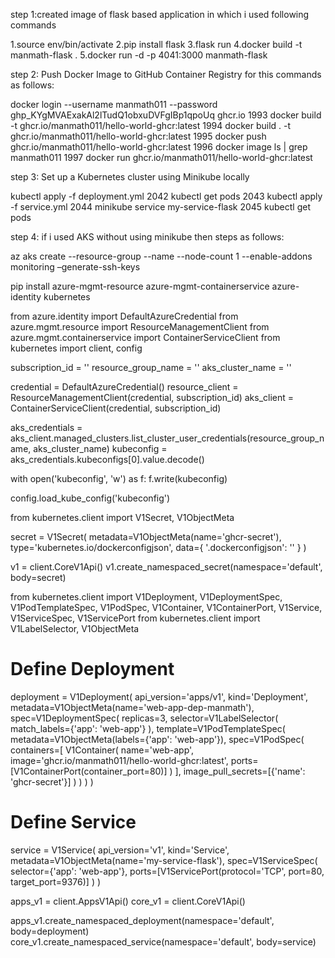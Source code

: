 
step 1:created image of flask based application in which i used following commands

1.source env/bin/activate
2.pip install flask
3.flask run
4.docker build -t manmath-flask .
5.docker run -d -p 4041:3000 manmath-flask

step 2: Push Docker Image to GitHub Container Registry for this commands as follows:

docker login --username manmath011 --password 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 ghcr.io
 1993  docker build -t ghcr.io/manmath011/hello-world-ghcr:latest
 1994  docker build .  -t ghcr.io/manmath011/hello-world-ghcr:latest
 1995  docker push ghcr.io/manmath011/hello-world-ghcr:latest
 1996  docker image ls | grep manmath011
 1997  docker run ghcr.io/manmath011/hello-world-ghcr:latest


step 3: Set up a Kubernetes cluster using Minikube locally


 kubectl apply -f deployment.yml
 2042  kubectl get pods
 2043  kubectl apply -f service.yml
 2044  minikube service my-service-flask
 2045  kubectl get pods


 step 4: if i used AKS without using minikube then steps as follows:


az aks create --resource-group <resource-group-name> --name <aks-cluster-name> --node-count 1 --enable-addons monitoring –generate-ssh-keys

pip install azure-mgmt-resource azure-mgmt-containerservice azure-identity kubernetes

from azure.identity import DefaultAzureCredential
from azure.mgmt.resource import ResourceManagementClient
from azure.mgmt.containerservice import ContainerServiceClient
from kubernetes import client, config

subscription_id = '<your-subscription-id>'
resource_group_name = '<resource-group-name>'
aks_cluster_name = '<aks-cluster-name>'

credential = DefaultAzureCredential()
resource_client = ResourceManagementClient(credential, subscription_id)
aks_client = ContainerServiceClient(credential, subscription_id)

aks_credentials = aks_client.managed_clusters.list_cluster_user_credentials(resource_group_name, aks_cluster_name)
kubeconfig = aks_credentials.kubeconfigs[0].value.decode()

with open('kubeconfig', 'w') as f:
    f.write(kubeconfig)

config.load_kube_config('kubeconfig')

from kubernetes.client import V1Secret, V1ObjectMeta

secret = V1Secret(
    metadata=V1ObjectMeta(name='ghcr-secret'),
    type='kubernetes.io/dockerconfigjson',
    data={
        '.dockerconfigjson': '<base64-encoded-docker-config>'
    }
)

v1 = client.CoreV1Api()
v1.create_namespaced_secret(namespace='default', body=secret)

from kubernetes.client import V1Deployment, V1DeploymentSpec, V1PodTemplateSpec, V1PodSpec, V1Container, V1ContainerPort, V1Service, V1ServiceSpec, V1ServicePort
from kubernetes.client import V1LabelSelector, V1ObjectMeta

# Define Deployment
deployment = V1Deployment(
    api_version='apps/v1',
    kind='Deployment',
    metadata=V1ObjectMeta(name='web-app-dep-manmath'),
    spec=V1DeploymentSpec(
        replicas=3,
        selector=V1LabelSelector(
            match_labels={'app': 'web-app'}
        ),
        template=V1PodTemplateSpec(
            metadata=V1ObjectMeta(labels={'app': 'web-app'}),
            spec=V1PodSpec(
                containers=[
                    V1Container(
                        name='web-app',
                        image='ghcr.io/manmath011/hello-world-ghcr:latest',
                        ports=[V1ContainerPort(container_port=80)]
                    )
                ],
                image_pull_secrets=[{'name': 'ghcr-secret'}]
            )
        )
    )
)

# Define Service
service = V1Service(
    api_version='v1',
    kind='Service',
    metadata=V1ObjectMeta(name='my-service-flask'),
    spec=V1ServiceSpec(
        selector={'app': 'web-app'},
        ports=[V1ServicePort(protocol='TCP', port=80, target_port=9376)]
    )
)

apps_v1 = client.AppsV1Api()
core_v1 = client.CoreV1Api()

apps_v1.create_namespaced_deployment(namespace='default', body=deployment)
core_v1.create_namespaced_service(namespace='default', body=service)

